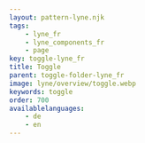 ```yaml
---
layout: pattern-lyne.njk
tags: 
    - lyne_fr
    - lyne_components_fr
    - page
key: toggle-lyne_fr
title: Toggle
parent: toggle-folder-lyne_fr
image: lyne/overview/toggle.webp
keywords: toggle
order: 700
availablelanguages: 
    - de
    - en
---
```

